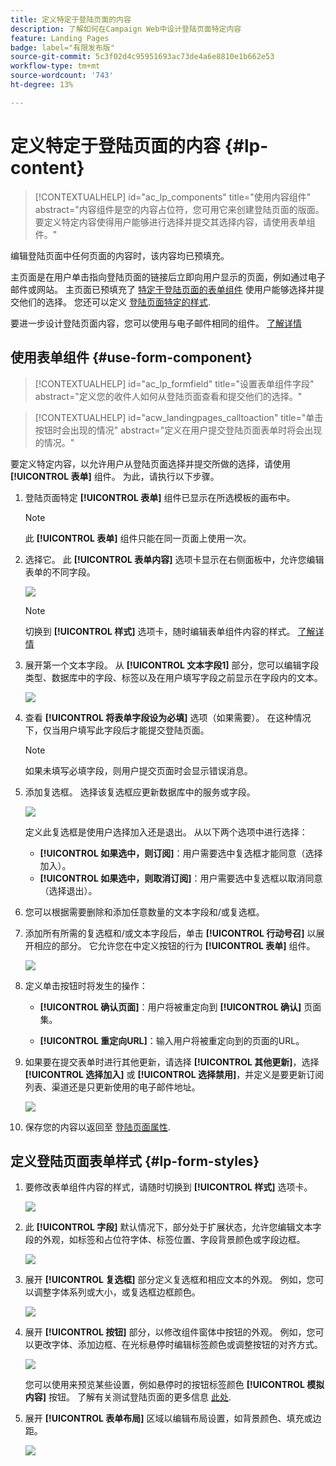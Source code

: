 ```yaml
---
title: 定义特定于登陆页面的内容
description: 了解如何在Campaign Web中设计登陆页面特定内容
feature: Landing Pages
badge: label="有限发布版"
source-git-commit: 5c3f02d4c95951693ac73de4a6e8810e1b662e53
workflow-type: tm+mt
source-wordcount: '743'
ht-degree: 13%

---
```


# 定义特定于登陆页面的内容 {#lp-content}

>[!CONTEXTUALHELP]
>id="ac_lp_components"
>title="使用内容组件"
>abstract="内容组件是空的内容占位符，您可用它来创建登陆页面的版面。要定义特定内容使得用户能够进行选择并提交其选择内容，请使用表单组件。"

编辑登陆页面中任何页面的内容时，该内容均已预填充。

主页面是在用户单击指向登陆页面的链接后立即向用户显示的页面，例如通过电子邮件或网站。 主页面已预填充了 [特定于登陆页面的表单组件](#use-form-component) 使用户能够选择并提交他们的选择。 您还可以定义 [登陆页面特定的样式](#lp-form-styles).

要进一步设计登陆页面内容，您可以使用与电子邮件相同的组件。 [了解详情](../email/content-components.md#add-content-components)

<!--
The content of the **[!UICONTROL Confirmation]**, **[!UICONTROL Error]** and **[!UICONTROL Expiration]** pages is also pre-filled. Edit them as needed.

Set the subscription form to the appropriate fields from the database to make sure it will work correctly.

The landing page default fields are already there for the selected template.

>[!NOTE]
>
>You can also create a click-through landing page without a **[!UICONTROL Form]** component. In that case, the landing page will be displayed to users, but they will not be required to submit any form. This can be useful if you only want to showcase a landing page without requiring any action from your recipients such as opt-in or opt out, or want to provide information that doesn't require user input.

Using the landing page content designer, you can also leverage contextual data coming from the primary page in a subpage. [Learn more](#use-primary-page-context)-->

## 使用表单组件 {#use-form-component}

>[!CONTEXTUALHELP]
>id="ac_lp_formfield"
>title="设置表单组件字段"
>abstract="定义您的收件人如何从登陆页面查看和提交他们的选择。"

>[!CONTEXTUALHELP]
>id="acw_landingpages_calltoaction"
>title="单击按钮时会出现的情况"
>abstract="定义在用户提交登陆页面表单时将会出现的情况。"

要定义特定内容，以允许用户从登陆页面选择并提交所做的选择，请使用 **[!UICONTROL 表单]** 组件。 为此，请执行以下步骤。

1. 登陆页面特定 **[!UICONTROL 表单]** 组件已显示在所选模板的画布中。

   >[!NOTE]
   >
   >此 **[!UICONTROL 表单]** 组件只能在同一页面上使用一次。

1. 选择它。 此 **[!UICONTROL 表单内容]** 选项卡显示在右侧面板中，允许您编辑表单的不同字段。

   ![](assets/lp-form-component.png)

   >[!NOTE]
   >
   >切换到 **[!UICONTROL 样式]** 选项卡，随时编辑表单组件内容的样式。 [了解详情](#lp-form-styles)

1. 展开第一个文本字段。 从 **[!UICONTROL 文本字段1]** 部分，您可以编辑字段类型、数据库中的字段、标签以及在用户填写字段之前显示在字段内的文本。

   ![](assets/lp-form-text-field.png)

1. 查看 **[!UICONTROL 将表单字段设为必填]** 选项（如果需要）。 在这种情况下，仅当用户填写此字段后才能提交登陆页面。

   >[!NOTE]
   >
   >如果未填写必填字段，则用户提交页面时会显示错误消息。

1. 添加复选框。 选择该复选框应更新数据库中的服务或字段。

   ![](assets/lp-form-checkbox.png)

   定义此复选框是使用户选择加入还是退出。 从以下两个选项中进行选择：

   * **[!UICONTROL 如果选中，则订阅]**：用户需要选中复选框才能同意（选择加入）。
   * **[!UICONTROL 如果选中，则取消订阅]**：用户需要选中复选框以取消同意（选择退出）。

1. 您可以根据需要删除和添加任意数量的文本字段和/或复选框。

1. 添加所有所需的复选框和/或文本字段后，单击 **[!UICONTROL 行动号召]** 以展开相应的部分。 它允许您在中定义按钮的行为 **[!UICONTROL 表单]** 组件。

   ![](assets/lp-call-to-action.png)

1. 定义单击按钮时将发生的操作：

   * **[!UICONTROL 确认页面]**：用户将被重定向到 **[!UICONTROL 确认]** 页面集。

   * **[!UICONTROL 重定向URL]**：输入用户将被重定向到的页面的URL。

1. 如果要在提交表单时进行其他更新，请选择 **[!UICONTROL 其他更新]**，选择 **[!UICONTROL 选择加入]** 或 **[!UICONTROL 选择禁用]**，并定义是要更新订阅列表、渠道还是只更新使用的电子邮件地址。

   ![](assets/lp-form-additionnal-updates.png)

1. 保存您的内容以返回至 [登陆页面属性](create-lp.md).

## 定义登陆页面表单样式 {#lp-form-styles}

1. 要修改表单组件内容的样式，请随时切换到 **[!UICONTROL 样式]** 选项卡。

   ![](assets/lp_designer-form-style.png)

1. 此 **[!UICONTROL 字段]** 默认情况下，部分处于扩展状态，允许您编辑文本字段的外观，如标签和占位符字体、标签位置、字段背景颜色或字段边框。

   ![](assets/lp_designer-form-style-fields.png)

1. 展开 **[!UICONTROL 复选框]** 部分定义复选框和相应文本的外观。 例如，您可以调整字体系列或大小，或复选框边框颜色。

   ![](assets/lp_designer-form-style-checkboxes.png)

1. 展开 **[!UICONTROL 按钮]** 部分，以修改组件窗体中按钮的外观。 例如，您可以更改字体、添加边框、在光标悬停时编辑标签颜色或调整按钮的对齐方式。

   ![](assets/lp_designer-form-style-buttons.png)

   您可以使用来预览某些设置，例如悬停时的按钮标签颜色 **[!UICONTROL 模拟内容]** 按钮。 了解有关测试登陆页面的更多信息 [此处](create-lp.md#test-landing-page).

1. 展开 **[!UICONTROL 表单布局]** 区域以编辑布局设置，如背景颜色、填充或边距。

   ![](assets/lp_designer-form-style-layout.png)

<!--
1. Expand the **[!UICONTROL Form error]** section to adjust the display of the error message that displays in case a problem occurs. Check the corresponding option to preview the error text on the form.

    ![](assets/lp_designer-form-error-preview.png)-->

